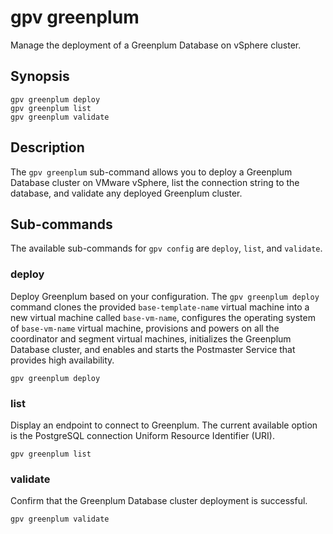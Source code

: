 # gpv greenplum

Manage the deployment of a Greenplum Database on vSphere cluster.

## <a id="section2"></a>Synopsis

```
gpv greenplum deploy
gpv greenplum list
gpv greenplum validate
```

## <a id="section3"></a>Description

The `gpv greenplum` sub-command allows you to deploy a Greenplum Database cluster on VMware vSphere, list the connection string to the database, and validate any deployed Greenplum cluster.

## <a id="opts"></a>Sub-commands

The available sub-commands for `gpv config` are `deploy`, `list`, and `validate`.

### <a id="deploy"></a>deploy

Deploy Greenplum based on your configuration. The `gpv greenplum deploy` command clones the provided `base-template-name` virtual machine into a new virtual machine called `base-vm-name`, configures the operating system of `base-vm-name` virtual machine, provisions and powers on all the coordinator and segment virtual machines, initializes the Greenplum Database cluster, and enables and starts the Postmaster Service that provides high availability.

```
gpv greenplum deploy
```

### <a id="list"></a>list

Display an endpoint to connect to Greenplum. The current available option is the PostgreSQL connection Uniform Resource Identifier (URI).

```
gpv greenplum list
```

### <a id="validate"></a>validate

Confirm that the Greenplum Database cluster deployment is successful.

```
gpv greenplum validate
```

